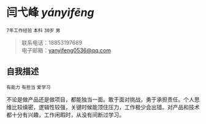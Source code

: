 # 闫弋峰 *yányìfēng*

`7年工作经验` `本科` `30岁` `男`

> 联系电话：18853197689  
> 电子邮箱：yanyifeng0536@qq.com  

## 自我描述
`有能力` `有担当` `爱学习`

不论是做产品还是做项目，都能独当一面。敢于面对挑战，勇于承担责任。个人思维比较缜密，逻辑性较强，关键时候能顶住压力，工作极少会出错。对产品和技术都十分有兴趣，工作闲暇时，从没有间断过学习。
